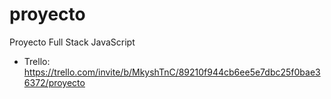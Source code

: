 # proyecto
Proyecto Full Stack JavaScript
- Trello: https://trello.com/invite/b/MkyshTnC/89210f944cb6ee5e7dbc25f0bae36372/proyecto
